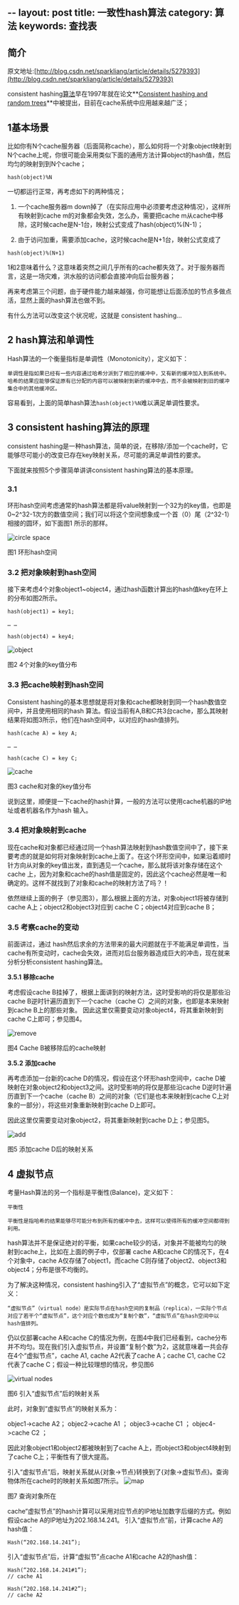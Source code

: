 --
layout: post
title: 一致性hash算法
category: 算法
keywords: 查找表
---

## 简介
原文地址:[http://blog.csdn.net/sparkliang/article/details/5279393](http://blog.csdn.net/sparkliang/article/details/5279393)

consistent hashing[算法](http://lib.csdn.net/base/datastructure "算法与数据结构知识库")早在1997年就在论文**[Consistent
hashing and random trees](http://portal.acm.org/citation.cfm?id=258660)**中被提出，目前在cache系统中应用越来越广泛；



## 1基本场景


比如你有N个cache服务器（后面简称cache），那么如何将一个对象object映射到N个cache上呢，你很可能会采用类似下面的通用方法计算object的hash值，然后均匀的映射到到N个cache；
```
hash(object)%N
```
一切都运行正常，再考虑如下的两种情况；

1. 一个cache服务器m down掉了（在实际应用中必须要考虑这种情况），这样所有映射到cache m的对象都会失效，怎么办，需要把cache m从cache中移除，这时候cache是N-1台，映射公式变成了hash(object)%(N-1)；

2. 由于访问加重，需要添加cache，这时候cache是N+1台，映射公式变成了
```
hash(object)%(N+1)
```

1和2意味着什么？这意味着突然之间几乎所有的cache都失效了。对于服务器而言，这是一场灾难，洪水般的访问都会直接冲向后台服务器；

再来考虑第三个问题，由于硬件能力越来越强，你可能想让后面添加的节点多做点活，显然上面的hash算法也做不到。

有什么方法可以改变这个状况呢，这就是
consistent hashing...

## 2 hash算法和单调性

Hash算法的一个衡量指标是单调性（Monotonicity），定义如下：

	单调性是指如果已经有一些内容通过哈希分派到了相应的缓冲中，又有新的缓冲加入到系统中。哈希的结果应能够保证原有已分配的内容可以被映射到新的缓冲中去，而不会被映射到旧的缓冲集合中的其他缓冲区。

容易看到，上面的简单hash算法```hash(object)%N```难以满足单调性要求。

## 3 consistent hashing算法的原理
consistent hashing是一种hash算法，简单的说，在移除/添加一个cache时，它能够尽可能小的改变已存在key映射关系，尽可能的满足单调性的要求。

下面就来按照5个步骤简单讲讲consistent hashing算法的基本原理。

### 3.1
环形hash空间考虑通常的hash算法都是将value映射到一个32为的key值，也即是0~2^32-1次方的数值空间；我们可以将这个空间想象成一个首（0）尾（2^32-1）相接的圆环，如下面图1
所示的那样。

![circle space](http://www.codeproject.com/KB/recipes/lib-conhash/circle.JPG)


图1 环形hash空间

### 3.2 把对象映射到hash空间

接下来考虑4个对象object1~object4，通过hash函数计算出的hash值key在环上的分布如图2所示。

```
hash(object1) = key1;

… …

hash(object4) = key4;
```

![object](http://www.codeproject.com/KB/recipes/lib-conhash/object.JPG)


图2 4个对象的key值分布

### 3.3 把cache映射到hash空间
Consistent hashing的基本思想就是将对象和cache都映射到同一个hash数值空间中，并且使用相同的hash
算法。假设当前有A,B和C共3台cache，那么其映射结果将如图3所示，他们在hash空间中，以对应的hash值排列。

```
hash(cache A) = key A;

… …

hash(cache C) = key C;
```
![cache](http://www.codeproject.com/KB/recipes/lib-conhash/cache.JPG)


图3 cache和对象的key值分布

说到这里，顺便提一下cache的hash计算，一般的方法可以使用cache机器的IP地址或者机器名作为hash
输入。

### 3.4 把对象映射到cache
现在cache和对象都已经通过同一个hash算法映射到hash数值空间中了，接下来要考虑的就是如何将对象映射到cache上面了。在这个环形空间中，如果沿着顺时针方向从对象的key值出发，直到遇见一个cache，那么就将该对象存储在这个cache
上，因为对象和cache的hash值是固定的，因此这个cache必然是唯一和确定的。这样不就找到了对象和cache的映射方法了吗？！

依然继续上面的例子（参见图3），那么根据上面的方法，对象object1将被存储到cache A上；object2和object3对应到
cache C；object4对应到cache B；

### 3.5 考察cache的变动
前面讲过，通过 hash然后求余的方法带来的最大问题就在于不能满足单调性，当cache有所变动时，cache会失效，进而对后台服务器造成巨大的冲击，现在就来分析分析consistent hashing算法。

**3.5.1** **移除cache**

考虑假设cache B挂掉了，根据上面讲到的映射方法，这时受影响的将仅是那些沿cache B逆时针遍历直到下一个cache（cache C）之间的对象，也即是本来映射到cache B上的那些对象。
因此这里仅需要变动对象object4，将其重新映射到cache C上即可；参见图4。



![remove](http://www.codeproject.com/KB/recipes/lib-conhash/remove.JPG)


图4 Cache B被移除后的cache映射

**3.5.2** **添加cache**

再考虑添加一台新的cache D的情况，假设在这个环形hash空间中，cache D被映射在对象object2和object3之间。这时受影响的将仅是那些沿cache D逆时针遍历直到下一个cache（cache B）之间的对象（它们是也本来映射到cache C上对象的一部分），将这些对象重新映射到cache D上即可。

因此这里仅需要变动对象object2，将其重新映射到cache D上；参见图5。

![add](http://www.codeproject.com/KB/recipes/lib-conhash/add.JPG)

图5  添加cache D后的映射关系

## 4 虚拟节点

考量Hash算法的另一个指标是平衡性(Balance)，定义如下：

```
平衡性

平衡性是指哈希的结果能够尽可能分布到所有的缓冲中去，这样可以使得所有的缓冲空间都得到利用。
```

hash算法并不是保证绝对的平衡，如果cache较少的话，对象并不能被均匀的映射到cache上，比如在上面的例子中，仅部署
cache A和cache C的情况下，在4个对象中，cache A仅存储了object1，而cache C则存储了object2、object3和
object4；分布是很不均衡的。

为了解决这种情况，consistent hashing引入了“虚拟节点”的概念，它可以如下定义：

```
“虚拟节点”（virtual node）是实际节点在hash空间的复制品（replica），一实际个节点对应了若干个“虚拟节点”，这个对应个数也成为“复制个数”，“虚拟节点”在hash空间中以hash值排列。
```

仍以仅部署cache A和cache C的情况为例，在图4中我们已经看到，cache分布并不均匀。现在我们引入虚拟节点，并设置“复制个数”为2，这就意味着一共会存在4个“虚拟节点”，cache A1, cache A2代表了cache A；cache C1, cache C2代表了cache C；假设一种比较理想的情况，参见图6


![virtual nodes](http://www.codeproject.com/KB/recipes/lib-conhash/virtual.JPG)

图6  引入“虚拟节点”后的映射关系

此时，对象到“虚拟节点”的映射关系为：

objec1->cache A2；
objec2->cache A1
；
objec3->cache C1
；
objec4->cache C2
；

因此对象object1和object2都被映射到了cache A上，而object3和object4映射到了cache C上；平衡性有了很大提高。

引入“虚拟节点”后，映射关系就从{对象->节点}转换到了{对象->虚拟节点}。查询物体所在cache时的映射关系如图7所示。
![map](http://www.codeproject.com/KB/recipes/lib-conhash/map.JPG)

图7  查询对象所在

cache“虚拟节点”的hash计算可以采用对应节点的IP地址加数字后缀的方式。例如假设cache A的IP地址为202.168.14.241。
引入“虚拟节点”前，计算cache A的hash值：

```
Hash(“202.168.14.241”);
```

引入“虚拟节点”后，计算“虚拟节”点cache A1和cache A2的hash值：

```
Hash(“202.168.14.241#1”);  
// cache A1

Hash(“202.168.14.241#2”);  
// cache A2
```